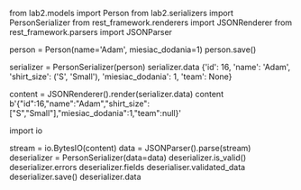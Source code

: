 from lab2.models import Person
from lab2.serializers import PersonSerializer
from rest_framework.renderers import JSONRenderer
from rest_framework.parsers import JSONParser


person = Person(name='Adam', miesiac_dodania=1)
person.save()

serializer = PersonSerializer(person)
serializer.data
{'id': 16, 'name': 'Adam', 'shirt_size': ('S', 'Small'), 'miesiac_dodania': 1, 'team': None}

content = JSONRenderer().render(serializer.data)
content
b'{"id":16,"name":"Adam","shirt_size":["S","Small"],"miesiac_dodania":1,"team":null}'

import io

stream = io.BytesIO(content)
data = JSONParser().parse(stream)
deserializer = PersonSerializer(data=data)
deserializer.is_valid()
deserializer.errors
deserializer.fields
deserialiser.validated_data
deserializer.save()
deserializer.data